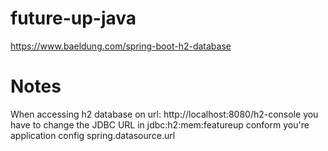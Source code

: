 # future-up-java

https://www.baeldung.com/spring-boot-h2-database

# Notes

When accessing h2 database  on url: http://localhost:8080/h2-console 
you have to change the JDBC URL in jdbc:h2:mem:featureup conform you're application config spring.datasource.url
